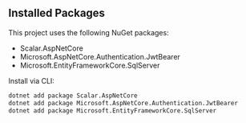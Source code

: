 ## Installed Packages

This project uses the following NuGet packages:

- Scalar.AspNetCore
- Microsoft.AspNetCore.Authentication.JwtBearer
- Microsoft.EntityFrameworkCore.SqlServer

Install via CLI:

```bash
dotnet add package Scalar.AspNetCore
dotnet add package Microsoft.AspNetCore.Authentication.JwtBearer
dotnet add package Microsoft.EntityFrameworkCore.SqlServer
```